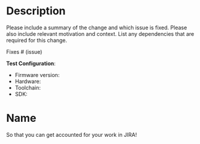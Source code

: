 # Description

Please include a summary of the change and which issue is fixed. Please also include relevant motivation and context. List any dependencies that are required for this change.

Fixes # (issue)

**Test Configuration**:
* Firmware version:
* Hardware:
* Toolchain:
* SDK:

# Name

So that you can get accounted for your work in JIRA!
